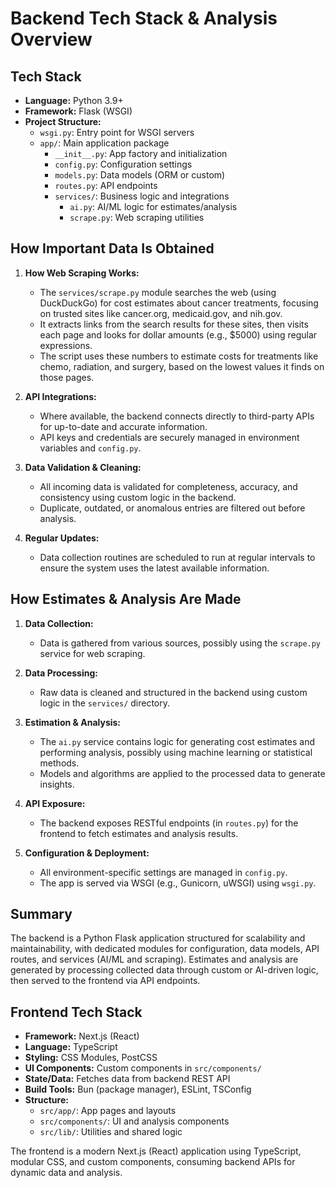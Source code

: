 # Backend Tech Stack & Analysis Overview

## Tech Stack

- **Language:** Python 3.9+
- **Framework:** Flask (WSGI)
- **Project Structure:**
  - `wsgi.py`: Entry point for WSGI servers
  - `app/`: Main application package
    - `__init__.py`: App factory and initialization
    - `config.py`: Configuration settings
    - `models.py`: Data models (ORM or custom)
    - `routes.py`: API endpoints
    - `services/`: Business logic and integrations
      - `ai.py`: AI/ML logic for estimates/analysis
      - `scrape.py`: Web scraping utilities

## How Important Data Is Obtained

1. **How Web Scraping Works:**
   - The `services/scrape.py` module searches the web (using DuckDuckGo) for cost estimates about cancer treatments, focusing on trusted sites like cancer.org, medicaid.gov, and nih.gov.
   - It extracts links from the search results for these sites, then visits each page and looks for dollar amounts (e.g., $5000) using regular expressions.
   - The script uses these numbers to estimate costs for treatments like chemo, radiation, and surgery, based on the lowest values it finds on those pages.

3. **API Integrations:**
   - Where available, the backend connects directly to third-party APIs for up-to-date and accurate information.
   - API keys and credentials are securely managed in environment variables and `config.py`.

4. **Data Validation & Cleaning:**
   - All incoming data is validated for completeness, accuracy, and consistency using custom logic in the backend.
   - Duplicate, outdated, or anomalous entries are filtered out before analysis.

5. **Regular Updates:**
   - Data collection routines are scheduled to run at regular intervals to ensure the system uses the latest available information.

## How Estimates & Analysis Are Made

1. **Data Collection:**
   - Data is gathered from various sources, possibly using the `scrape.py` service for web scraping.

2. **Data Processing:**
   - Raw data is cleaned and structured in the backend using custom logic in the `services/` directory.

3. **Estimation & Analysis:**
   - The `ai.py` service contains logic for generating cost estimates and performing analysis, possibly using machine learning or statistical methods.
   - Models and algorithms are applied to the processed data to generate insights.

4. **API Exposure:**
   - The backend exposes RESTful endpoints (in `routes.py`) for the frontend to fetch estimates and analysis results.

5. **Configuration & Deployment:**
   - All environment-specific settings are managed in `config.py`.
   - The app is served via WSGI (e.g., Gunicorn, uWSGI) using `wsgi.py`.

## Summary

The backend is a Python Flask application structured for scalability and maintainability, with dedicated modules for configuration, data models, API routes, and services (AI/ML and scraping). Estimates and analysis are generated by processing collected data through custom or AI-driven logic, then served to the frontend via API endpoints.
## Frontend Tech Stack

- **Framework:** Next.js (React)
- **Language:** TypeScript
- **Styling:** CSS Modules, PostCSS
- **UI Components:** Custom components in `src/components/`
- **State/Data:** Fetches data from backend REST API
- **Build Tools:** Bun (package manager), ESLint, TSConfig
- **Structure:**
  - `src/app/`: App pages and layouts
  - `src/components/`: UI and analysis components
  - `src/lib/`: Utilities and shared logic

The frontend is a modern Next.js (React) application using TypeScript, modular CSS, and custom components, consuming backend APIs for dynamic data and analysis.

